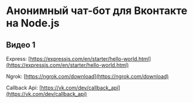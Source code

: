 # Анонимный чат-бот для Вконтакте на Node.js

## Видео 1

Express: [https://expressjs.com/en/starter/hello-world.html](https://expressjs.com/en/starter/hello-world.html)

Ngrok: [https://ngrok.com/download](https://ngrok.com/download)

Callback Api: [https://vk.com/dev/callback_api](https://vk.com/dev/callback_api)
